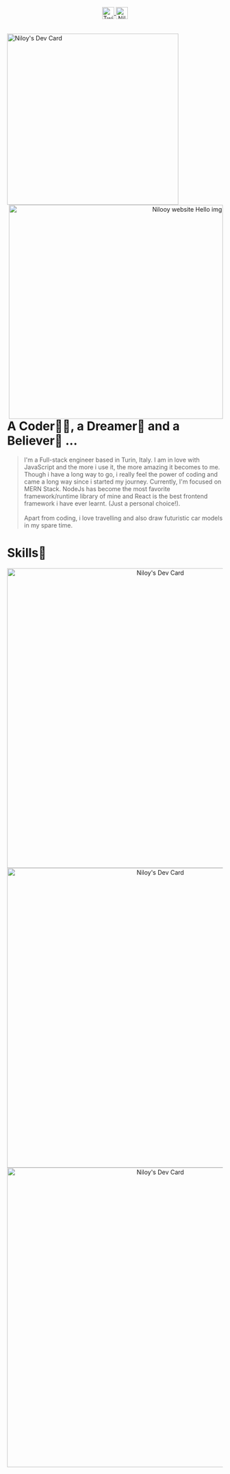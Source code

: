 <div align='center'>
   <a href="https://twitter.com/nil_ooy">
   <img align="center" alt="Twitter Profile of nil_ooy" width="28px" src="https://cdn-icons-png.flaticon.com/128/733/733579.png" />
   </a>
   <a href="https://www.linkedin.com/in/rezwanferdousniloy">
   <img align="center" alt="Niloy's LinkedIN" width="28px" src="https://cdn-icons-png.flaticon.com/128/3536/3536505.png" />
   </a>
</div>
<br/>
</br>
<div>
   <div>
   <a href="https://app.daily.dev/nilooy"><img src="https://api.daily.dev/devcards/e82e7824651646d28d83816d38addc91.png?r=dkm" width="400" alt="Niloy's Dev Card"/></a>
      <a align="right" href="https://nilooy.dev/about">
      <img align="right" src="https://user-images.githubusercontent.com/32486682/156157340-82084377-296b-4e71-9c87-63c6ad64bdd9.svg" width="500" alt="Nilooy website Hello img"/>
      </a>
   </div>
   <br/>
   
   # A Coder👨‍💻, a Dreamer💭 and a Believer💪 ...

> I'm a Full-stack engineer based in Turin, Italy. I am in love with JavaScript and the more i use it, the more amazing it becomes to me. Though i have a long way to go, i really feel the power of coding and came a long way since i started my journey. Currently, I'm focused on MERN Stack. NodeJs has become the most favorite framework/runtime library of mine and React is the best frontend framework i have ever learnt. (Just a personal choice!).<br><br>Apart from coding, i love travelling and also draw futuristic car models in my spare time.

</div>

   # Skills🥇

<div align="center">
   <img  align="center" src="https://user-images.githubusercontent.com/32486682/156167725-e7e38076-50b5-4555-9db5-15d6d95ec67f.svg" width="700" alt="Niloy's Dev        Card"/>
</div>
<div align="center">
   <img  align="center" src="https://user-images.githubusercontent.com/32486682/156167926-b60c2d7c-0368-4032-a1ac-ad1917d010b1.svg" width="700" alt="Niloy's Dev        Card"/>
</div>
<div align="center">
   <img  align="center" src="https://user-images.githubusercontent.com/32486682/156167965-11de8cca-d196-482e-8338-a1a2eaef3f00.svg" width="700" alt="Niloy's Dev        Card"/>
</div>


